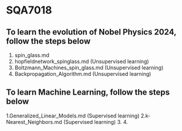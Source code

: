 # SQA7018

## To learn the evolution of Nobel Physics 2024, follow the steps below
1. spin_glass.md
2. hopfieldnetwork_spinglass.md (Unsupervised learning)
3. Boltzmann_Machines_spin_glass.md (Unsupervised learning)
4. Backpropagation_Algorithm.md (Unsupervised learning)

## To learn Machine Learning, follow the steps below

1.Generalized_Linear_Models.md (Supervised learning)
2.k-Nearest_Neighbors.md (Supervised learning)
3.
4.

